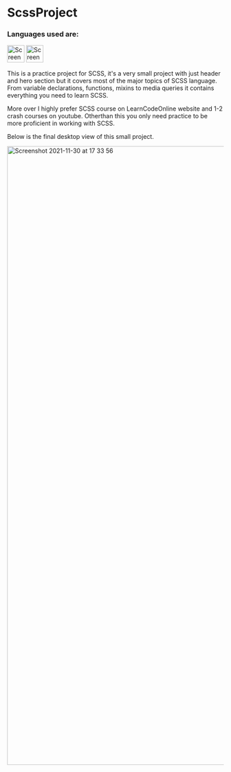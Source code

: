 # ScssProject

### Languages used are: <br>
<img width="40" alt="Screenshot 2021-11-30 at 17 33 56" src="https://user-images.githubusercontent.com/46961186/144096109-142bc06a-d8fd-4100-866b-3c1d6936970d.png"> <img width="40" alt="Screenshot 2021-11-30 at 17 33 56" src="https://user-images.githubusercontent.com/46961186/144095503-95f57a68-7687-4d76-ab28-f098774a3486.png">

This is a practice project for SCSS, it's a very small project with just header and hero section but it covers most of the major topics of SCSS language. From variable declarations, functions, mixins to media queries it contains everything you need to learn SCSS.

More over I highly prefer SCSS course on LearnCodeOnline website and 1-2 crash courses on youtube. Otherthan this you only need practice to be more proficient in working with SCSS.

Below is the final desktop view of this small project.
<br>

<img width="1440" alt="Screenshot 2021-11-30 at 17 33 56" src="https://user-images.githubusercontent.com/46961186/144092759-0a6ce718-5a50-4267-b6f3-144ac5b331b8.png">
